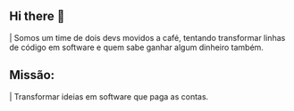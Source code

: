 ## Hi there 👋

| Somos um time de dois devs movidos a café, tentando transformar linhas de código em software e quem sabe ganhar algum dinheiro também.

## Missão:

| Transformar ideias em software que paga as contas.
